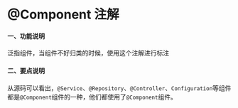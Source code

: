 # @Component 注解

#### 一、功能说明
泛指组件，当组件不好归类的时候，使用这个注解进行标注

#### 二、要点说明
从源码可以看出，`@Service`、`@Repository`、`@Controller`、`Configuration`等组件都是`@Component`组件的一种，他们都使用了`@Component`组件。

